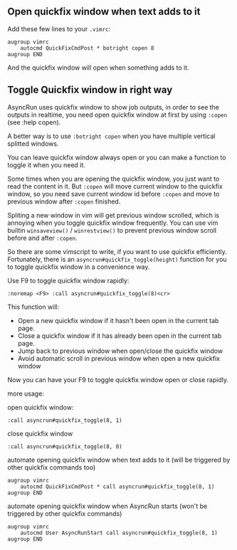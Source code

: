 ## Open quickfix window when text adds to it

Add these few lines to your `.vimrc`:

```VimL
augroup vimrc
    autocmd QuickFixCmdPost * botright copen 8
augroup END
```

And the quickfix window will open when something adds to it.


## Toggle Quickfix window in right way

AsyncRun uses quickfix window to show job outputs, in order to see the outputs in realtime, you need open quickfix window at first by using `:copen` (see :help copen).

A better way is to use `:botright copen` when you have multiple vertical splitted windows.

You can leave quickfix window always open or you can make a function to toggle it when you need it.

Some times when you are opening the quickfix window, you just want to read the content in it. But `:copen` will move current window to the quickfix window, so you need save current window id before `:copen` and move to previous window after `:copen` finished. 

Spliting a new window in vim will get previous window scrolled, which is annoying when you  toggle quickfix window frequently. You can use vim builtin `winsaveview()` / `winrestview()` to prevent previous window scroll before and after `:copen`.

So there are some vimscript to write, if you want to use quickfix efficiently. Fortunately, there is an `asyncrun#quickfix_toggle(height)` function for you to toggle quickfix window in a convenience way.

Use F9 to toggle quickfix window rapidly:

```VimL
:noremap <F9> :call asyncrun#quickfix_toggle(8)<cr>
```

This function will:

* Open a new quickfix window if it hasn't been open in the current tab page.
* Close a quickfix window if it has already been open in the current tab page.
* Jump back to previous window when open/close the quickfix window
* Avoid automatic scroll in previous window when open a new quickfix window

Now you can have your F9 to toggle quickfix window open or close rapidly.

more usage:

open quickfix window:

```VimL
:call asyncrun#quickfix_toggle(8, 1)
```

close quickfix window

```VimL
:call asyncrun#quickfix_toggle(8, 0)
```

automate opening quickfix window when text adds to it  (will be triggered by other quickfix commands too)

```VimL
augroup vimrc
    autocmd QuickFixCmdPost * call asyncrun#quickfix_toggle(8, 1)
augroup END
```

automate opening quickfix window when AsyncRun starts (won't be triggered by other quickfix commands)

```VimL
augroup vimrc
    autocmd User AsyncRunStart call asyncrun#quickfix_toggle(8, 1)
augroup END
```

